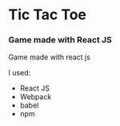 # Tic Tac Toe
### Game made with React JS

Game made with react js

I used: 

- React JS
- Webpack
- babel
- npm 
